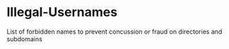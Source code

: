 # Illegal-Usernames
List of forbidden names to prevent concussion or fraud on directories and subdomains
